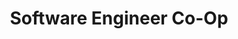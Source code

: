 ---
title: Software Engineer Co-Op
company: Cisco Systems
duration: 2020 - 2023
excerpt: Lorem ipsum dolor sit amet, consectetur adipiscing elit. Nullam ac sapien vel sem tristique consequat ac eu magna. Nulla condimentum erat quis enim tempor consequat.
order: 2
---